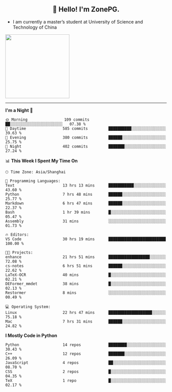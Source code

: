 <h2 align="center">👋 Hello! I'm ZonePG.</h2>

- I am currently a master’s student at University of Science and Technology of China

<img height=200 align="center" src="https://github-readme-stats.vercel.app/api?username=zonepg" />

-------

<!--START_SECTION:waka-->
**I'm a Night 🦉** 

```text
🌞 Morning                109 commits         ██░░░░░░░░░░░░░░░░░░░░░░░   07.38 % 
🌆 Daytime                585 commits         ██████████░░░░░░░░░░░░░░░   39.63 % 
🌃 Evening                380 commits         ██████░░░░░░░░░░░░░░░░░░░   25.75 % 
🌙 Night                  402 commits         ███████░░░░░░░░░░░░░░░░░░   27.24 % 
```


📊 **This Week I Spent My Time On** 

```text
🕑︎ Time Zone: Asia/Shanghai

💬 Programming Languages: 
Text                     13 hrs 13 mins      ███████████░░░░░░░░░░░░░░   43.60 % 
Python                   7 hrs 48 mins       ██████░░░░░░░░░░░░░░░░░░░   25.77 % 
Markdown                 6 hrs 47 mins       ██████░░░░░░░░░░░░░░░░░░░   22.37 % 
Bash                     1 hr 39 mins        █░░░░░░░░░░░░░░░░░░░░░░░░   05.47 % 
Assembly                 31 mins             ░░░░░░░░░░░░░░░░░░░░░░░░░   01.73 % 

🔥 Editors: 
VS Code                  30 hrs 19 mins      █████████████████████████   100.00 % 

🐱‍💻 Projects: 
enhance                  21 hrs 51 mins      ██████████████████░░░░░░░   72.08 % 
cs-notes                 6 hrs 51 mins       ██████░░░░░░░░░░░░░░░░░░░   22.62 % 
LaTeX-OCR                40 mins             █░░░░░░░░░░░░░░░░░░░░░░░░   02.21 % 
DEFormer_mmdet           38 mins             █░░░░░░░░░░░░░░░░░░░░░░░░   02.13 % 
Restormer                8 mins              ░░░░░░░░░░░░░░░░░░░░░░░░░   00.49 % 

💻 Operating System: 
Linux                    22 hrs 47 mins      ███████████████████░░░░░░   75.18 % 
Mac                      7 hrs 31 mins       ██████░░░░░░░░░░░░░░░░░░░   24.82 % 
```

**I Mostly Code in Python** 

```text
Python                   14 repos            ████████░░░░░░░░░░░░░░░░░   30.43 % 
C++                      12 repos            ███████░░░░░░░░░░░░░░░░░░   26.09 % 
JavaScript               4 repos             ██░░░░░░░░░░░░░░░░░░░░░░░   08.70 % 
CSS                      2 repos             █░░░░░░░░░░░░░░░░░░░░░░░░   04.35 % 
TeX                      1 repo              █░░░░░░░░░░░░░░░░░░░░░░░░   02.17 % 
```




<!--END_SECTION:waka-->
